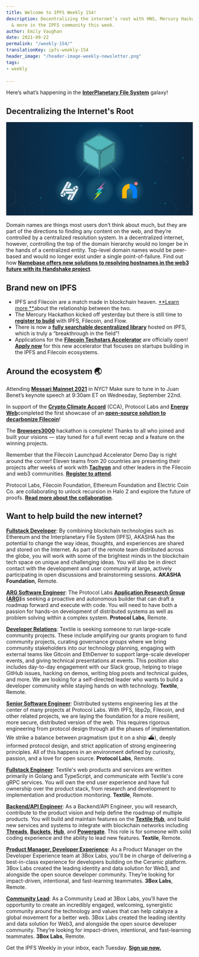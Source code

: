 ```yaml
---
title: Welcome to IPFS Weekly 154!
description: Decentralizing the internet’s root with HNS, Mercury Hackathon kickoff
  & more in the IPFS community this week.
author: Emily Vaughan
date: 2021-09-22
permalink: "/weekly-154/"
translationKey: ipfs-weekly-154
header_image: "/header-image-weekly-newsletter.png"
tags:
- weekly

---
```

Here’s what’s happening in the [**InterPlanetary File System**](https://ipfs.tech/) galaxy!

## Decentralizing the Internet's Root

![](../assets/hns.jpg)

Domain names are things most users don’t think about much, but they are part of the directions to finding any content on the web, and they’re controlled by a centralized resolution system. In a decentralized internet, however, controlling the top of the domain hierarchy would no longer be in the hands of a centralized entity. Top-level domain names would be peer-based and would no longer exist under a single point-of-failure. Find out how [**Namebase offers new solutions to resolving hostnames in the web3 future with its Handshake project**](https://blog.ipfs.tech/decentralizing-the-internet-s-root/).

## Brand new on IPFS

* IPFS and Filecoin are a match made in blockchain heaven. [**Learn more **](https://filecoin.io/blog/posts/using-filecoin-with-ipfs/)about the relationship between the two.
* The Mercury Hackathon kicked off yesterday but there is still time to [**register to build**](https://mercuryhackathon2021.com/?utm_source=AHTW&utm_medium=social&utm_campaign=launch-poster) with IPFS, Filecoin, and Flow.
* There is now a [**fully searchable decentralized library**](https://libgen.fun/dweb.html) hosted on IPFS, which is truly a “breakthrough in the field”!
* Applications for the [**Filecoin Techstars Accelerator**](https://www.techstars.com/accelerators/filecoin) are officially open! [**Apply now**](https://www.f6s.com/filecoin-accelerator-2022/apply) for this new accelerator that focuses on startups building in the IPFS and Filecoin ecosystems.

## Around the ecosystem 🌏

Attending [**Messari Mainnet 2021**](https://mainnet.events/agenda-2021/) in NYC? Make sure to tune in to Juan Benet’s keynote speech at 9:30am ET on Wednesday, September 22nd.   
  
In support of the [**Crypto Climate Accord**](https://cryptoclimate.org/) (CCA), Protocol Labs and [**Energy Web**](https://www.energyweb.org/)completed the first showcase of an [**open-source solution to decarbonize Filecoin**](https://medium.com/energy-web-insights/protocol-labs-and-energy-web-complete-first-showcase-of-an-open-source-solution-to-decarbonize-1a8c22ac02f5)!  
  
The [**Browsers3000**](https://events.protocol.ai/2021/browsers3000/) hackathon is complete! Thanks to all who joined and built your visions — stay tuned for a full event recap and a feature on the winning projects.   
  
Remember that the Filecoin Launchpad Accelerator Demo Day is right around the corner! Eleven teams from 20 countries are presenting their projects after weeks of work with [**Tachyon**](https://mesh.xyz/tachyon/) and other leaders in the Filecoin and web3 communities. [**Register to attend**](https://share.hsforms.com/1sOOp2P0hRJuuzhLG-BS4RQ3orpu).  
  
Protocol Labs, Filecoin Foundation, Ethereum Foundation and Electric Coin Co. are collaborating to unlock recursion in Halo 2 and explore the future of proofs. [**Read more about the collaboration**](https://electriccoin.co/blog/ethereum-zcash-filecoin-collab/).

## Want to help build the new internet?

[**Fullstack Developer**](https://weworkremotely.com/remote-jobs/akasha-foundation-fullstack-developer): By combining blockchain technologies such as Ethereum and the Interplanetary File System (IPFS), AKASHA has the potential to change the way ideas, thoughts, and experiences are shared and stored on the Internet. As part of the remote team distributed across the globe, you will work with some of the brightest minds in the blockchain tech space on unique and challenging ideas. You will also be in direct contact with the development and user community at large, actively participating in open discussions and brainstorming sessions. **AKASHA Foundation**, Remote.

[**ARG Software Engineer**](https://arg.protocol.ai/job-software-engineer): The Protocol Labs [**Application Research Group (ARG)**](https://arg.protocol.ai/)is seeking a proactive and autonomous builder that can draft a roadmap forward and execute with code. You will need to have both a passion for hands-on development of distributed systems as well as problem solving within a complex system. **Protocol Labs**, Remote.

[**Developer Relations**](https://boards.greenhouse.io/textileio/jobs/4075619004): Textile is seeking someone to run large-scale community projects. These include amplifying our grants program to fund community projects, curating governance groups where we bring community stakeholders into our technology planning, engaging with external teams like Gitcoin and EthDenver to support large-scale developer events, and giving technical presentations at events. This position also includes day-to-day engagement with our Slack group, helping to triage GitHub issues, hacking on demos, writing blog posts and technical guides, and more. We are looking for a self-directed leader who wants to build a developer community while staying hands on with technology. **Textile**, Remote.

[**Senior Software Engineer**](https://jobs.lever.co/protocol/3490e571-4d47-487e-a47f-b02f08668290): Distributed systems engineering lies at the center of many projects at Protocol Labs. With IPFS, libp2p, Filecoin, and other related projects, we are laying the foundation for a more resilient, more secure, distributed version of the web. This requires rigorous engineering from protocol design through all the phases of implementation. We strike a balance between pragmatism (put it on a ship :ferry:), deeply informed protocol design, and strict application of strong engineering principles. All of this happens in an environment defined by curiosity, passion, and a love for open source. **Protocol Labs**, Remote.

[**Fullstack Engineer**](https://boards.greenhouse.io/textileio/jobs/4017984004): Textile's web products and services are written primarily in Golang and TypeScript, and communicate with Textile's core gRPC services. You will own the end user experience and have full ownership over the product stack, from research and development to implementation and production monitoring. **Textile**, Remote.

[**Backend/API Engineer**](https://boards.greenhouse.io/textileio/jobs/4017981004): As a Backend/API Engineer, you will research, contribute to the product vision and help define the roadmap of multiple products. You will build and maintain features on the [**Textile Hub**](https://github.com/textileio/textile), and build new services and systems to integrate with blockchain networks including [**Threads**](https://github.com/textileio/go-threads), [**Buckets**](https://github.com/textileio/go-buckets), [**Hub**](https://github.com/textileio/textile), and [**Powergate**](https://github.com/textileio/powergate). This role is for someone with solid coding experience and the ability to lead new features. **Textile**, Remote.

[**Product Manager, Developer Experience**](https://jobs.lever.co/3box/68e3cf44-5ee8-4b2a-b872-bca815bf5caf): As a Product Manager on the Developer Experience team at 3Box Labs, you'll be in charge of delivering a best-in-class experience for developers building on the Ceramic platform. 3Box Labs created the leading identity and data solution for Web3, and alongside the open source developer community. They’re looking for impact-driven, intentional, and fast-learning teammates. **3Box Labs**, Remote.

[**Community Lead**](https://jobs.lever.co/3box/cac4d9b2-4822-4c91-99b8-16c5d3dd75b6): As a Community Lead at 3Box Labs, you’ll have the opportunity to create an incredibly engaged, welcoming, synergistic community around the technology and values that can help catalyze a global movement for a better web. 3Box Labs created the leading identity and data solution for Web3, and alongside the open source developer community. They’re looking for impact-driven, intentional, and fast-learning teammates. **3Box Labs**, Remote.

Get the IPFS Weekly in your inbox, each Tuesday. [**Sign up now.**](https://ipfs.us4.list-manage.com/subscribe?u=25473244c7d18b897f5a1ff6b&id=cad54b2230)